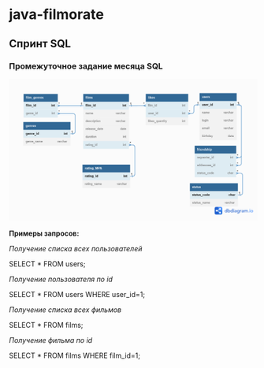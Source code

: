 # java-filmorate

## Спринт SQL

### Промежуточное задание месяца SQL

![Схема базы данных приложения filmorate](src/main/assets/images/filmorate_db.png)

**Примеры запросов:**

_Получение списка всех пользователей_

SELECT *
FROM users;

_Получение пользователя по id_

SELECT *
FROM users
WHERE user_id=1;

_Получение списка всех фильмов_

SELECT *
FROM films;

_Получение фильма по id_

SELECT *
FROM films
WHERE film_id=1;